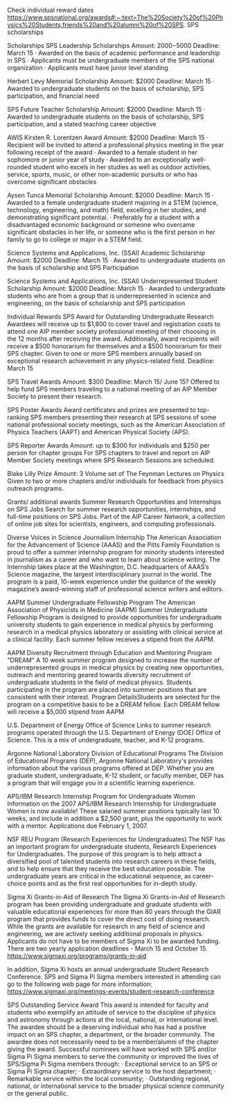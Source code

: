 Check individual reward dates
https://www.spsnational.org/awards#:~:text=The%20Society%20of%20Physics%20Students,friends%20and%20alumni%20of%20SPS.
SPS scholarships

Scholarships
SPS Leadership Scholarships
Amount: $2000-$5000
Deadline: March 15
· Awarded on the basis of academic performance and leadership in SPS
· Applicants must be undergraduate members of the SPS national organization
· Applicants must have junior level standing

Herbert Levy Memorial Scholarship
Amount: $2000
Deadline: March 15
· Awarded to undergraduate students on the basis of scholarship, SPS participation, and financial need

SPS Future Teacher Scholarship
Amount: $2000
Deadline: March 15
· Awarded to undergraduate students on the basis of scholarship, SPS participation, and a stated teaching career objective

AWIS Kirsten R. Lorentzen Award
Amount: $2000
Deadline: March 15
· Recipient will be invited to attend a professional physics meeting in the year following receipt of the award
· Awarded to a female student in her sophomore or junior year of study
· Awarded to an exceptionally well-rounded student who excels in her studies as well as outdoor activities, service, sports, music, or other non-academic pursuits or who has overcome significant obstacles

Aysen Tunca Memorial Scholarship
Amount: $2000
Deadline: March 15
· Awarded to a female undergraduate student majoring in a STEM (science, technology, engineering, and math) field, excelling in her studies, and demonstrating significant potential.
· Preferably for a student with a disadvantaged economic background or someone who overcame significant obstacles in her life, or someone who is the first person in her family to go to college or major in a STEM field.

Science Systems and Applications, Inc. (SSAI) Academic Scholarship
Amount: $2000
Deadline: March 15
· Awarded to undergraduate students on the basis of scholarship and SPS
Participation

Science Systems and Applications, Inc. (SSAI) Underrepresented Student Scholarship
Amount: $2000
Deadline: March 15
· Awarded to undergraduate students who are from a group that is underrepresented in science and engineering, on the basis of scholarship and SPS participation

Individual Rewards
SPS Award for Outstanding Undergraduate Research
Awardees will receive up to $1,800 to cover travel and registration costs to attend one AIP member society professional meeting of their choosing in the 12 months after receiving the award.
Additionally, award recipients will receive a $500 honorarium for themselves and a $500 honorarium for their SPS chapter.
Given to one or more SPS members annually based on exceptional research achievement in any physics-related field.
Deadline: March 15

SPS Travel Awards
Amount: $300
Deadline: March 15/ June 15?
Offered to help fund SPS members traveling to a national meeting of an AIP Member Society to present their research.

SPS Poster Awards
Award certificates and prizes are presented to top-ranking SPS members presenting their research at SPS sessions of some national professional society meetings, such as the American Association of Physics Teachers (AAPT) and American Physical Society (APS).

SPS Reporter Awards
Amount: up to $300 for individuals and $250 per person for chapter groups
For SPS chapters to travel and report on AIP Member Society meetings where SPS Research Sessions are scheduled.

Blake Lilly Prize
Amount: 3 Volume set of The Feynman Lectures on Physics
Given to two or more chapters and/or individuals for feedback from physics outreach programs.

Grants/ additional awards
Summer Research Opportunities and Internships on SPS Jobs
Search for summer research opportunities, internships, and full-time positions on SPS Jobs. Part of the AIP Career Network, a collection of online job sites for scientists, engineers, and computing professionals.

Diverse Voices in Science Journalism Internship
The American Association for the Advancement of Science (AAAS) and the Pitts Family Foundation is proud to offer a summer internship program for minority students interested in journalism as a career and who want to learn about science writing. The Internship takes place at the Washington, D.C. headquarters of AAAS’s Science magazine, the largest interdisciplinary journal in the world. The program is a paid, 10-week experience under the guidance of the weekly magazine’s award-winning staff of professional science writers and editors.

AAPM Summer Undergraduate Fellowship Program
The American Association of Physicists in Medicine (AAPM) Summer Undergraduate Fellowship Program is designed to provide opportunities for undergraduate university students to gain experience in medical physics by performing research in a medical physics laboratory or assisting with clinical service at a clinical facility. Each summer fellow receives a stipend from the AAPM.

AAPM Diversity Recruitment through Education and Mentoring Program "DREAM"
A 10 week summer program designed to increase the number of underrepresented groups in medical physics by creating new opportunities, outreach and mentoring geared towards diversity recruitment of undergraduate students in the field of medical physics. Students participating in the program are placed into summer positions that are consistent with their interest. Program DetailsStudents are selected for the program on a competitive basis to be a DREAM fellow. Each DREAM fellow will receive a $5,000 stipend from AAPM

U.S. Department of Energy Office of Science
Links to summer research programs operated through the U.S. Department of Energy (DOE) Office of Science. This is a mix of undergraduate, teacher, and K-12 programs.

Argonne National Laboratory Division of Educational Programs
The Division of Educational Programs (DEP), Argonne National Laboratory's provides information about the various programs offered at DEP. Whether you are graduate student, undergraduate, K-12 student, or faculty member, DEP has a program that will engage you in a scientific learning experience.

APS/IBM Research Internship Program for Undergraduate Women
Information on the 2007 APS/IBM Research Internship for Undergraduate Women is now available! These salaried summer positions typically last 10 weeks, and include in addition a $2,500 grant, plus the opportunity to work with a mentor. Applications due February 1, 2007.

NSF REU Program (Research Experiences for Undergraduates)
The NSF has an important program for undergraduate students, Research Experiences for Undergraduates. The purpose of this program is to help attract a diversified pool of talented students into research careers in these fields, and to help ensure that they receive the best education possible. The undergraduate years are critical in the educational sequence, as career-choice points and as the first real opportunities for in-depth study.

Sigma Xi Grants-in-Aid of Research
The Sigma Xi Grants-in-Aid of Research program has been providing undergraduate and graduate students with valuable educational experiences for more than 80 years through the GIAR program that provides funds to cover the direct cost of doing research. While the grants are available for research in any field of science and engineering, we are actively seeking additional proposals in physics. Applicants do not have to be members of Sigma Xi to be awarded funding.
There are two yearly application deadlines - March 15 and October 15.  https://www.sigmaxi.org/programs/grants-in-aid

In addition, Sigma Xi hosts an annual undergraduate Student Research Conference. SPS and Sigma Pi Sigma members interested in attending can go to the following web page for more information: https://www.sigmaxi.org/meetings-events/student-research-conference

SPS Outstanding Service Award
This award is intended for faculty and students who exemplify an attitude of service to the discipline of physics and astronomy through actions at the local, national, or international level. The awardee should be a deserving individual who has had a positive impact on an SPS chapter, a department, or the broader community. The awardee does not necessarily need to be a member/alumni of the chapter giving the award.
Successful nominees will have worked with SPS and/or Sigma Pi Sigma members to serve the community or improved the lives of SPS/Sigma Pi Sigma members through:
· Exceptional service to an SPS or Sigma Pi Sigma chapter;
· Extraordinary service to the host department;
· Remarkable service within the local community;
· Outstanding regional, national, or international service to the broader physical science community or the general public.
